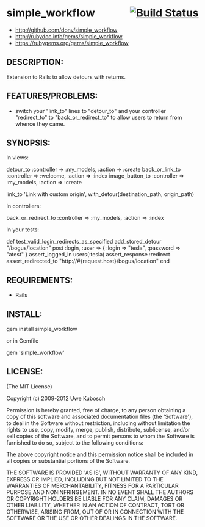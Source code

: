 <a href="https://travis-ci.org/donv/simple_workflow" style="float: right"><img src="https://camo.githubusercontent.com/3a3e62e47430027c77570acf5991ff6181de12c4/68747470733a2f2f7472617669732d63692e6f72672f646f6e762f73696d706c655f776f726b666c6f772e7376673f6272616e63683d6d6173746572" alt="Build Status" data-canonical-src="https://travis-ci.org/donv/simple_workflow.svg?branch=master" style="max-width:100%;"></a>
simple_workflow
===============

* http://github.com/donv/simple_workflow
* http://rubydoc.info/gems/simple_workflow
* https://rubygems.org/gems/simple_workflow

## DESCRIPTION:

Extension to Rails to allow detours with returns.

## FEATURES/PROBLEMS:

* switch your "link_to" lines to "detour_to" and your controller "redirect_to" to "back_or_redirect_to" to allow users
  to return from whence they came.

## SYNOPSIS:

In views:

  detour_to :controller => :my_models, :action => :create
  back_or_link_to :controller => :welcome, :action => :index
  image_button_to :controller => :my_models, :action => :create

  link_to 'Link with custom origin', with_detour(destination_path, origin_path)

In controllers:

  back_or_redirect_to :controller => :my_models, :action => :index

In your tests:

  def test_valid_login_redirects_as_specified
      add_stored_detour "/bogus/location"
      post :login, :user => { :login => "tesla", :password => "atest" }
      assert_logged_in users(:tesla)
      assert_response :redirect
      assert_redirected_to "http://#{request.host}/bogus/location"
    end

## REQUIREMENTS:

* Rails

## INSTALL:

  gem install simple_workflow

or in Gemfile

  gem 'simple_workflow'

## LICENSE:

(The MIT License)

Copyright (c) 2009-2012 Uwe Kubosch

Permission is hereby granted, free of charge, to any person obtaining
a copy of this software and associated documentation files (the
'Software'), to deal in the Software without restriction, including
without limitation the rights to use, copy, modify, merge, publish,
distribute, sublicense, and/or sell copies of the Software, and to
permit persons to whom the Software is furnished to do so, subject to
the following conditions:

The above copyright notice and this permission notice shall be
included in all copies or substantial portions of the Software.

THE SOFTWARE IS PROVIDED 'AS IS', WITHOUT WARRANTY OF ANY KIND,
EXPRESS OR IMPLIED, INCLUDING BUT NOT LIMITED TO THE WARRANTIES OF
MERCHANTABILITY, FITNESS FOR A PARTICULAR PURPOSE AND NONINFRINGEMENT.
IN NO EVENT SHALL THE AUTHORS OR COPYRIGHT HOLDERS BE LIABLE FOR ANY
CLAIM, DAMAGES OR OTHER LIABILITY, WHETHER IN AN ACTION OF CONTRACT,
TORT OR OTHERWISE, ARISING FROM, OUT OF OR IN CONNECTION WITH THE
SOFTWARE OR THE USE OR OTHER DEALINGS IN THE SOFTWARE.
